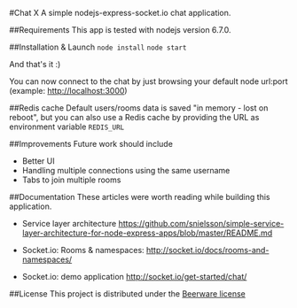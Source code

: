 #Chat X
A simple nodejs-express-socket.io chat application.

##Requirements
This app is tested with nodejs version 6.7.0. 

##Installation & Launch
`node install`
`node start`

And that's it :)
 
You can now connect to the chat by just browsing your default node url:port
(example: [http://localhost:3000](http://localhost:3000))

##Redis cache
Default users/rooms data is saved "in memory - lost on reboot", but you can also use a Redis cache by providing the URL as environment variable
`REDIS_URL`

##Improvements
Future work should include
* Better UI
* Handling multiple connections using the same username
* Tabs to join multiple rooms 


##Documentation
These articles were worth reading while building this application.

* Service layer architecture
https://github.com/snielsson/simple-service-layer-architecture-for-node-express-apps/blob/master/README.md

* Socket.io: Rooms & namespaces:
http://socket.io/docs/rooms-and-namespaces/

* Socket.io: demo application
http://socket.io/get-started/chat/


##License
This project is distributed under the [Beerware license](https://en.wikipedia.org/wiki/Beerware)
